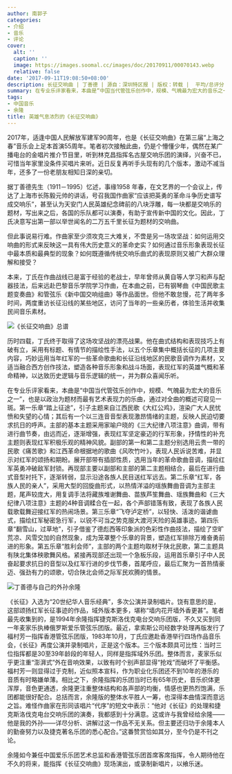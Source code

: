 ```yaml
---
author: 南郭子
categories:
- 介绍
- 音乐
- 评论
cover:
  alt: ''
  caption: ''
  image: https://images.soomal.cc/images/doc/20170911/00070143.webp
  relative: false
date: '2017-09-11T19:08:50+08:00'
description: 长征交响曲 | 丁善德 | 源自：深圳特区报 | 版权：转载 |  平均/总评分：10.00/10
summary: 在专业乐评家看来，本曲是“中国当代管弦乐创作中，规模、气魄最为宏大的音乐之一”，也是以政治为题材而最有艺术表现力的乐曲，通过对全曲的概述可窥见一斑。第一乐章“踏上征途”，引子主题来自江西民歌《大红公鸡》，渲染广大人民忧愤和失望的心情……
tags:
- 中国音乐
- 余隆
title: 英雄气息浓烈的《长征交响曲》
---
```


2017年，适逢中国人民解放军建军90周年，也是《长征交响曲》在第三届“上海之春”音乐会上足本首演55周年。笔者初次接触此曲，仍是个懵懂少年，偶然在某广播电台的金唱片推介节目里，听到林克昌指挥名古屋交响乐团的演绎，兴奋不已，可惜当年家里没条件买唱片来听。近日反复再听手头现有的几个版本，激动不减当年，还多了一份老朋友相知日深的亲切。

据丁善德先生（1911－1995）忆述，事缘1958 年春，在文艺界的一个会议上，传达了上海市长陈毅元帅的讲话，号召我国作曲家“应该把英勇的革命斗争历史谱写成交响乐”，甚至认为天安门人民英雄纪念碑前的八块浮雕，每一块都是交响乐的题材，写出来之后，各国的乐队都可以演奏，有助于宣传新中国的文化。因此，丁氏决意写出第一部以举世闻名的二万五千里长征为题材的交响曲。

但此事说易行难。作曲家至少须攻克三大难关，不啻是另一场攻坚战：如何运用交响曲的形式来反映这一具有伟大历史意义的革命史实？如何通过音乐形象表现长征中最本质和最典型的现象？如何既遵循传统交响乐曲式的表现原则又被广大群众理解和接受？

本来，丁氏在作曲战线已是富于经验的老战士，早年曾师从黄自等人学习和声与配器技法，后来远赴巴黎音乐学院学习作曲，在本曲之前，已有钢琴曲《中国民歌主题变奏曲》和管弦乐《新中国交响组曲》等作品面世。但他不敢怠慢，花了两年多时间，两度重访长征沿线的某些地区，访问了当年的一些亲历者，体验生活并收集民间音乐素材。

![《长征交响曲》总谱](https://images.soomal.cc/images/doc/20170911/00070141_01.webp)





历时四载，丁氏终于取得了这场攻坚战的漂亮战果。他在曲式结构和表现技巧上有破有立，采用有标题、有情节的描绘性手法，以五个乐章集中概括长征的几项主要内容，巧妙运用当年红军的一些革命歌曲和长征沿线地区的民歌音调作为素材，又适当融合西方创作技法，塑造各种音乐形象和战斗场面，表现红军的英雄气概和革命精神，以达致历史逻辑与音乐逻辑的统一，并为群众喜闻乐听。

在专业乐评家看来，本曲是“中国当代管弦乐创作中，规模、气魄最为宏大的音乐之一”，也是以政治为题材而最有艺术表现力的乐曲，通过对全曲的概述可窥见一斑。第一乐章“踏上征途”，引子主题来自江西民歌《大红公鸡》，渲染广大人民忧愤和失望的心情；其后有一个以三连音音型表现激昂情绪的主题，反映人民迫切要求抗日的呼声。主部的基本主题采用家喻户晓的《三大纪律八项注意》曲调，带有进行曲节奏，由远而近，逐渐增强，表现红军坚定豪迈的行军形象，抒情性的补充主题则表现红军积极乐观的精神风貌。副部的第一和第二主题分别选用云贵一带的民歌《痛苦歌》和江西革命根据地的歌曲《风吹竹叶》，表现人民诉说苦难，并显示对红军的颂扬和期盼。展开部带有插部性质，选用当年的革命歌曲音调，描绘红军英勇冲破敌军封锁。再现部主要以副部和主部的第二主题相结合，最后在进行曲式音型衬托下，逐渐转弱，显示沿途各族人民目送红军远去。第二乐章“红军，各族人民的亲人”，采用大型的回旋曲形式，以热情洋溢的瑶族舞曲音调为主部主题，尾声较庞大，用复调手法将藏族堆谢舞曲、苗族芦笙舞曲、瑶族舞曲和《三大纪律八项注意》主题的4种音调糅合在一起，各个声部错落有致，表现了各族人民载歌载舞迎接红军的热闹场景。第三乐章“飞夺泸定桥”，以轻快、活泼的谐谑曲式，描绘红军秘密急行军，以锐不可当之势克服大渡河天险的英雄事迹。第四乐章“翻雪山，过草地”，引子借鉴了德彪西等印象派的色彩性作曲技法，描绘了空旷荒凉、风雪交加的自然现象，成为笼罩整个乐章的背景，塑造红军排除万难奋勇前进的形象。第五乐章“胜利会师”，主部的两个主题均取材于陕北民歌，第二主题具有陕北集体秧歌舞风格。紧接再现部还出现一个急板乐段，运用首乐章引子中人民奋起要求抗日的音型以及红军行进的步伐节奏，首尾呼应，最后汇聚为一首热情豪迈、强劲有力的颂歌，切合陕北会师之际军民欢腾的情景。

![丁善德与自己的外孙余隆](https://images.soomal.cc/images/doc/20170911/00070142_01.webp)





《长征》入选为“20世纪华人音乐经典”，多次公演并录制唱片。饶有意思的是，这部颂扬红军长征事迹的作品，域外版本更多，堪称“墙内花开墙外香更甚”。笔者最先收集到的，是1994年余隆指挥捷克斯洛伐克电台交响乐团版，不久又买到同一年麦家乐执棒俄罗斯爱乐管弦乐团版。最近，拿索斯公司经数字处理再版发行了福村芳一指挥香港管弦乐团版，1983年10月，丁氏应邀赴香港举行四场作品音乐会，《长征》再度公演并录制唱片，正是这个版本。三个版本颇具可比性：当时三位指挥都是30至39年龄段的年轻人，同样是指挥域外乐团。整体而言，麦家乐似乎更注重“澎湃式”外在音响效果，以致有时个别声部显得“抢戏”而破坏了平衡感。福村芳一则显得过于克制，近似照本宣科，作为职业化乐团还不到10年的港乐的音质有时略嫌单薄。相比之下，余隆指挥的乐团当时已有65年历史，音乐织体更浑厚，音色更通透，余隆更注重整体结构和各声部的均衡，情感也更热烈饱满，乐团都能很好配合。总括而言，余隆版的整体水平胜人一筹，也深得本曲情深而意远之旨。难怪作曲家在形同该唱片“代序”的短文中表示：“他对《长征》的处理和捷克斯洛伐克电台交响乐团的演奏，我都感到十分满意。这或许与我曾经给余隆――他是我的外孙――详尽分析、讲解过这一作品不无关系。但主要还归功于余隆本人的勤奋努力以及捷克著名乐团的悉心配合。”这番赞赏恰如其分，至今仍是不刊之论。

余隆如今兼任中国爱乐乐团艺术总监和香港管弦乐团首席客席指挥，令人期待他在不久的将来，能指挥《长征交响曲》现场演出，或录制新唱片，以飨乐迷。